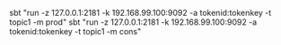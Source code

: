 sbt "run -z 127.0.0.1:2181 -k 192.168.99.100:9092 -a tokenid:tokenkey -t topic1 -m prod"
sbt "run -z 127.0.0.1:2181 -k 192.168.99.100:9092 -a tokenid:tokenkey -t topic1 -m cons"

